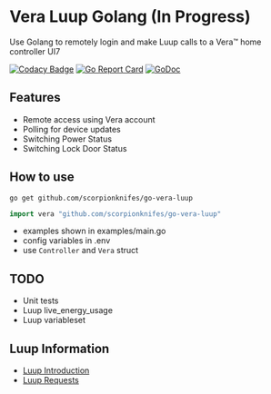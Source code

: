 # Vera Luup Golang (In Progress)

Use Golang to remotely login and make Luup calls to a Vera™ home controller UI7

[![Codacy Badge](https://api.codacy.com/project/badge/Grade/c0725b4e5c9144a0bb6e128444cd365a)](https://app.codacy.com/gh/scorpionknifes/go-vera-luup?utm_source=github.com&utm_medium=referral&utm_content=scorpionknifes/go-vera-luup&utm_campaign=Badge_Grade)
[![Go Report Card](https://goreportcard.com/badge/github.com/scorpionknifes/go-vera-luup)](https://goreportcard.com/report/github.com/scorpionknifes/go-vera-luup) [![GoDoc](https://godoc.org/github.com/gogolfing/cbus?status.svg)](https://godoc.org/github.com/scorpionknifes/go-vera-luup)

## Features

-   Remote access using Vera account
-   Polling for device updates
-   Switching Power Status
-   Switching Lock Door Status

## How to use

`go get github.com/scorpionknifes/go-vera-luup`

```go
import vera "github.com/scorpionknifes/go-vera-luup"
```

-   examples shown in examples/main.go
-   config variables in .env
-   use `Controller` and `Vera` struct

## TODO

-   Unit tests
-   Luup live_energy_usage
-   Luup variableset

## Luup Information

-   [Luup Introduction](http://wiki.micasaverde.com/index.php/Luup_Intro)
-   [Luup Requests](http://wiki.micasaverde.com/index.php/Luup_Requests)
